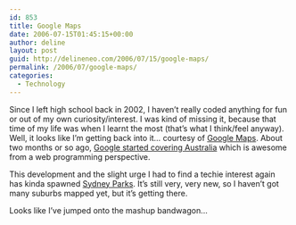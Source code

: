 ```yaml
---
id: 853
title: Google Maps
date: 2006-07-15T01:45:15+00:00
author: deline
layout: post
guid: http://delineneo.com/2006/07/15/google-maps/
permalink: /2006/07/google-maps/
categories:
  - Technology
---
```

Since I left high school back in 2002, I haven&#8217;t really coded anything for fun or out of my own curiosity/interest. I was kind of missing it, because that time of my life was when I learnt the most (that&#8217;s what I think/feel anyway). Well, it looks like I&#8217;m getting back into it&#8230; courtesy of [Google Maps](http://maps.google.com/). About two months or so ago, [Google started covering Australia](http://blogs.smh.com.au/mashup/archives//004599.html) which is awesome from a web programming perspective.

This development and the slight urge I had to find a techie interest again has kinda spawned [Sydney Parks](http://parks.sydneymashups.com/). It&#8217;s still very, very new, so I haven&#8217;t got many suburbs mapped yet, but it&#8217;s getting there.

Looks like I&#8217;ve jumped onto the mashup bandwagon&#8230;